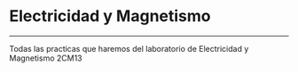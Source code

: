 # Electricidad y Magnetismo
-----------------
Todas las practicas que haremos del laboratorio de Electricidad y Magnetismo
2CM13
